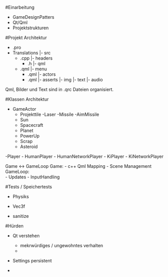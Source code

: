 #Einarbeitung
- GameDesignPatters
- Qt/Qml 
- Projektstrukturen

#Projekt Architektur
- .pro
- Translations
|- src 
	- .cpp
	|- headers
		- .h
|- qml 
	- .qml
	|- menu
		- .qml
	|- actors
		- .qml
|- asserts
	|- img
	|- text
	|- audio

Qml, Bilder und Text sind in .qrc Dateien organisiert.


#Klassen Architektur
- GameActor
	- Projekttile
		-Laser
		-Missile
			-AimMissile
	- Sun
	- Spacecraft
	- Planet
	- PowerUp
	- Scrap
	- Asteroid

-Player
	- HumanPlayer
		- HumanNetworkPlayer
	- KiPlayer
		- KiNetworkPlayer

Game <-> GameLoop
Game: 
	- c++ Qml Mapping
	- Scene Management
GameLoop: 	
	- Updates
	- InputHandling	

#Tests / Speichertests
- Physiks
- Vec3f

- sanitize


#Hürden
- Qt verstehen
	- mekrwürdiges / ungewohntes verhalten
	-  



- Settings persistent
- 
	

